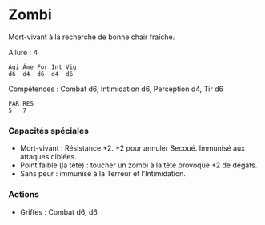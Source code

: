
# Zombi
Mort-vivant à la recherche de bonne chair fraîche.

Allure : 4

	Agi	Âme	For	Int	Vig
	d6	d4	d6	d4	d6

Compétences : Combat d6, Intimidation d6, Perception d4, Tir d6

	PAR	RES
	5	7

### Capacités spéciales
- Mort-vivant : Résistance +2. +2 pour annuler Secoué. Immunisé aux attaques ciblées.
- Point faible (la tête) :  toucher un zombi à la tête provoque +2 de dégâts.
- Sans peur : immunisé à la Terreur et l'Intimidation.

### Actions
- Griffes : Combat d6, d6
